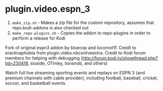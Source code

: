 plugin.video.espn_3
===================

1.  `make_zip.sh` - Makes a zip file for the custom repository, assumes that repo.kodi-addons is also checked out
2.  `make_repo-plugins.sh` - Copies the addon to repo-plugins in order to perform a release for Kodi

Fork of original espn3 addon by bluecop and locomot1f.
Credit to eracknaphobia from plugin.video.nbcsnliveextra.
Credit to Kodi forum members for helping with debugging (http://forum.kodi.tv/showthread.php?tid=230418,
siuside, OTinley, lionsnob, and others)

Watch full live streaming sporting events and replays on ESPN 3 (and premium channels with cable provider), including football, baseball, cricket, soccer, and basketball events.

